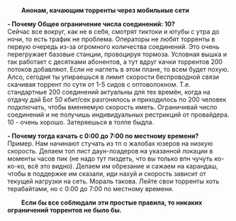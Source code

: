 
&nbsp;&nbsp;&nbsp;&nbsp;&nbsp;&nbsp;&nbsp;&nbsp;**Анонам, качающим торренты через мобильные сети**

**- Почему Общее ограничение числа соединений: 10?**<br>
Сейчас все вокруг, как не в себя, смотрят тиктоки и ютубы с утра до ночи, то есть трафик не проблема. Операторы не любят торренты в первую очередь из-за огромного количества соединений. Это очень перегружает базовые станции, провоцируя тормоза. Условная вышка и так работает с десятками абонентов, а тут вдруг качки торрентов 200 потоков добавляют. Если не наглеть в этом плане, то всем будет похую. Алсо, сегодня ты упираешься в лимит скорости беспроводной связи скачивая торрент по сути от 1-5 сидов с оптоволокном. Т.е. стандартные 200 соединений актуальны для тех времён, когда на отдачу дай Бог 50 кбит/сек разгонялось и приходилось по 200 человек подключать, чтобы вменяемую скорость иметь. Ограничивай число соединений и не получишь индивидуальных рестрикций от провайдера. 10 - очень хорошо. Затеряешься в толпе быдла.

**- Почему тогда качать с 0:00 до 7:00 по местному времени?**<br>
Пример. Нам начинают стучать из тп о жалобах юзеров на низкую скорость. Делаем топ лист даун-лоадеров на указанной локации в моменты часов пик (не надо тут пиздеть, что вы только впн чучуть ко-ко-ко, всё это видно). Делаем им обрезание и сажаем на карандаш, чтобы в поддержке им сказали, иди нахуй и скорость зависит от текущей нагрузки на сеть. Мораль такова. Лейте свои торренты хоть терабайтами, но с 0:00 до 7:00 по местному времени.

&nbsp;&nbsp;&nbsp;&nbsp;&nbsp;&nbsp;&nbsp;&nbsp;**Если бы все соблюдали эти простые правила, то никаких ограничений торрентов не было бы.**
